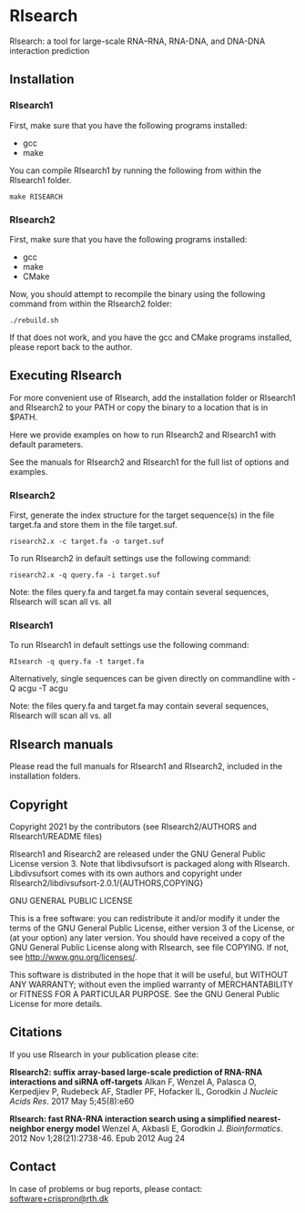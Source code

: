 # RIsearch
RIsearch: a tool for large-scale RNA–RNA, RNA-DNA, and DNA-DNA interaction prediction

## Installation

### RIsearch1
First, make sure that you have the following programs installed:

* gcc
* make

You can compile RIsearch1 by running the following from within the RIsearch1 folder.

	make RISEARCH

### RIsearch2

First, make sure that you have the following programs installed:

* gcc
* make
* CMake

Now, you should attempt to recompile the binary using the following command from
within the RIsearch2 folder:

	./rebuild.sh

If that does not work, and you have the gcc and CMake programs installed,
please report back to the author.

## Executing RIsearch
For more convenient use of RIsearch, add the installation folder or RIsearch1 and 
RIsearch2 to your PATH or copy the binary to a location that is in $PATH.

Here we provide examples on how to run RIsearch2 and RIsearch1 with default parameters.

See the manuals for RIsearch2 and RIsearch1 for the full list of options and examples.

### RIsearch2
First, generate the index structure for the target sequence(s) in the file target.fa
and store them in the file target.suf. 

	risearch2.x -c target.fa -o target.suf

To run RIsearch2 in default settings use the following command:

	risearch2.x -q query.fa -i target.suf

Note: the files query.fa and target.fa may contain several sequences, 
RIsearch will scan all vs. all

### RIsearch1
To run RIsearch1 in default settings use the following command:

	RIsearch -q query.fa -t target.fa

Alternatively, single sequences can be given directly on commandline with
-Q acgu -T acgu

Note: the files query.fa and target.fa may contain several sequences, 
RIsearch will scan all vs. all

## RIsearch manuals
Please read the full manuals for RIsearch1 and RIsearch2, included in the installation folders.

## Copyright

Copyright 2021 by the contributors (see RIsearch2/AUTHORS and RIsearch1/README files)

RIsearch1 and Risearch2 are released under the GNU General Public License
version 3. Note that libdivsufsort is packaged along with RIsearch.
Libdivsufsort comes with its own authors and copyright under
RIsearch2/libdivsufsort-2.0.1/{AUTHORS,COPYING}

GNU GENERAL PUBLIC LICENSE


This is a free software: you can redistribute it and/or modify it under the
terms of the GNU General Public License, either version 3 of the License, or
(at your option) any later version. You should have received a copy of the GNU General Public License
along with RIsearch, see file COPYING. If not, see <http://www.gnu.org/licenses/>.

This software is distributed in the hope that it will be useful, but WITHOUT
ANY WARRANTY; without even the implied warranty of MERCHANTABILITY or FITNESS
FOR A PARTICULAR PURPOSE. See the GNU General Public License for more details.

## Citations

If you use RIsearch in your publication please cite:

**RIsearch2: suffix array-based large-scale prediction of RNA-RNA interactions and siRNA off-targets**
Alkan F, Wenzel A, Palasca O, Kerpedjiev P, Rudebeck AF, Stadler PF, Hofacker IL, Gorodkin J *Nucleic Acids Res*. 2017 May 5;45(8):e60

**RIsearch: fast RNA-RNA interaction search using a simplified nearest-neighbor energy model**
Wenzel A, Akbasli E, Gorodkin J. *Bioinformatics*. 2012 Nov 1;28(21):2738-46. Epub 2012 Aug 24

## Contact

In case of problems or bug reports, please contact: <software+crispron@rth.dk>


